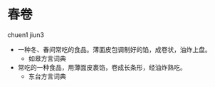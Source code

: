 



# 春卷
chuen1 jiun3
+ 一种冬、春间常吃的食品。薄面皮包调制好的馅，成卷状，油炸上盘。
  * 如皋方言词典
+ 常吃的一种食品，用薄面皮裹馅，卷成长条形，经油炸熟吃。
  * 东台方言词典
